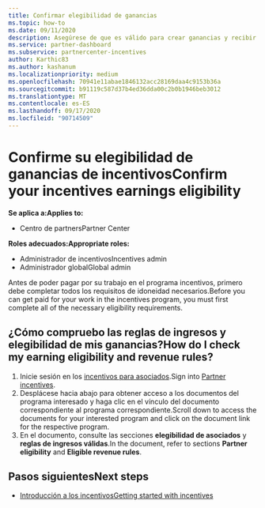 ```yaml
---
title: Confirmar elegibilidad de ganancias
ms.topic: how-to
ms.date: 09/11/2020
description: Asegúrese de que es válido para crear ganancias y recibir el pago por el programa de incentivos.
ms.service: partner-dashboard
ms.subservice: partnercenter-incentives
author: Karthic83
ms.author: kashanum
ms.localizationpriority: medium
ms.openlocfilehash: 70941e11abae1846132acc28169daa4c9153b36a
ms.sourcegitcommit: b91119c587d37b4ed36dda00c2b0b1946beb3012
ms.translationtype: MT
ms.contentlocale: es-ES
ms.lasthandoff: 09/17/2020
ms.locfileid: "90714509"
---
```

# <a name="confirm-your-incentives-earnings-eligibility"></a><span data-ttu-id="1a475-103">Confirme su elegibilidad de ganancias de incentivos</span><span class="sxs-lookup"><span data-stu-id="1a475-103">Confirm your incentives earnings eligibility</span></span>

<span data-ttu-id="1a475-104">**Se aplica a:**</span><span class="sxs-lookup"><span data-stu-id="1a475-104">**Applies to:**</span></span>

- <span data-ttu-id="1a475-105">Centro de partners</span><span class="sxs-lookup"><span data-stu-id="1a475-105">Partner Center</span></span>

<span data-ttu-id="1a475-106">**Roles adecuados:**</span><span class="sxs-lookup"><span data-stu-id="1a475-106">**Appropriate roles:**</span></span>

- <span data-ttu-id="1a475-107">Administrador de incentivos</span><span class="sxs-lookup"><span data-stu-id="1a475-107">Incentives admin</span></span>
- <span data-ttu-id="1a475-108">Administrador global</span><span class="sxs-lookup"><span data-stu-id="1a475-108">Global admin</span></span>

<span data-ttu-id="1a475-109">Antes de poder pagar por su trabajo en el programa incentivos, primero debe completar todos los requisitos de idoneidad necesarios.</span><span class="sxs-lookup"><span data-stu-id="1a475-109">Before you can get paid for your work in the incentives program, you must first complete all of the necessary eligibility requirements.</span></span>

## <a name="how-do-i-check-my-earning-eligibility-and-revenue-rules"></a><span data-ttu-id="1a475-110">¿Cómo compruebo las reglas de ingresos y elegibilidad de mis ganancias?</span><span class="sxs-lookup"><span data-stu-id="1a475-110">How do I check my earning eligibility and revenue rules?</span></span>

1. <span data-ttu-id="1a475-111">Inicie sesión en los [incentivos para asociados](https://partner.microsoft.com/membership/partner-incentives).</span><span class="sxs-lookup"><span data-stu-id="1a475-111">Sign into [Partner incentives](https://partner.microsoft.com/membership/partner-incentives).</span></span>
2. <span data-ttu-id="1a475-112">Desplácese hacia abajo para obtener acceso a los documentos del programa interesado y haga clic en el vínculo del documento correspondiente al programa correspondiente.</span><span class="sxs-lookup"><span data-stu-id="1a475-112">Scroll down to access the documents for your interested program and click on the document link for the respective program.</span></span>
3. <span data-ttu-id="1a475-113">En el documento, consulte las secciones **elegibilidad de asociados** y **reglas de ingresos válidas**.</span><span class="sxs-lookup"><span data-stu-id="1a475-113">In the document, refer to sections **Partner eligibility** and **Eligible revenue rules**.</span></span>

## <a name="next-steps"></a><span data-ttu-id="1a475-114">Pasos siguientes</span><span class="sxs-lookup"><span data-stu-id="1a475-114">Next steps</span></span>

- [<span data-ttu-id="1a475-115">Introducción a los incentivos</span><span class="sxs-lookup"><span data-stu-id="1a475-115">Getting started with incentives</span></span>](incentives-get-started-intro.md)
